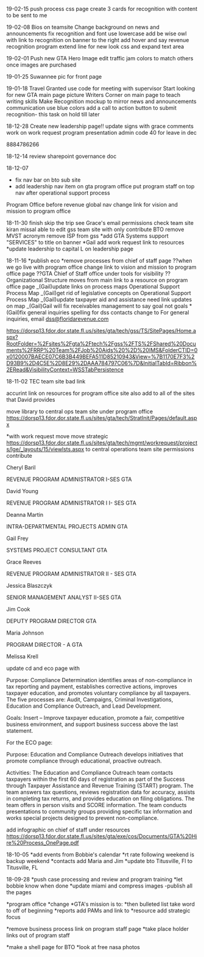 19-02-15
push process css page
create 3 cards for recognition with content to be sent to me

19-02-08
Bios on teamsite
Change background on news and announcements
fix recognition and font use lowercase
add be wise owl with link to recognition on banner to the right add hover and say revenue recognition program
extend line for new look css and expand text area

19-02-01
Push new GTA Hero Image
edit traffic jam colors to match others once images are purchased

19-01-25
Suwannee pic for front page

19-01-18
Travel Granted use code for meeting with supervisor
Start looking for new GTA main page picture
Writers Corner on main page to teach writing skills
Make Recognition mockup to mirror news and announcements communication use blue colors
add a call to action button to submit recognition- this task on hold till later

18-12-28
Create new leadership page!!
update signs with grace comments
work on work request program presentation
admin code 40 for leave in dec

8884786266

18-12-14
review sharepoint governance doc

18-12-07

- fix nav bar on bto sub site
- add leadership nav item on gta program office
  put program staff on top nav after operational support process

Program Office before revenue global nav
change link for vision and mission to program office

18-11-30
finish skip the trip see Grace's email
permissions check team site kiran missal able to edit gss team site with only contribute
BTO
remove MVST acronym
remove ISP from gss
*add GTA Systems support "SERVICES" to title on banner
*Gail add work request link to resources
\*update leadership to capital L on leadership page

18-11-16
*publish eco
*remove processes from chief of staff page
??when we go live with program office change link to vision and mission to program office page
??GTA Chief of Staff office under tools for visibility
??Organizational Structure moves from main link to a resource on program office page
_(Gail)update links on process maps Operational Support Process Map
_(Gail)get rid of legislative concepts on Operational Support Process Map
_(Gail)update taxpayer aid and assistance need link updates on map
_(Gail)Gail will fix receivables management to say goal not goals
\*(Gail)fix general inquiries spelling for dss contacts change to
For general inquiries, email dss@floridarevenue.com

https://dorsp13.fdor.dor.state.fl.us/sites/gta/tech/gss/TS/SitePages/Home.aspx?RootFolder=%2Fsites%2Fgta%2Ftech%2Fgss%2FTS%2FShared%20Documents%2FRRP%20Team%2FJob%20Aids%20%2D%20IMS&FolderCTID=0x0120007BAECE07C6B3B449BEFA511D85210943&View=%7B1170E7F3%2D93B9%2D4C5E%2D8E29%2DAAA784797C06%7D&InitialTabId=Ribbon%2ERead&VisibilityContext=WSSTabPersistence

18-11-02
TEC team site bad link

accurint link on resources for program office site
also add to all of the sites that David provides

move library to central ops team site under program office
https://dorsp13.fdor.dor.state.fl.us/sites/gta/tech/StratInit/Pages/default.aspx

\*with work request move
move strategic https://dorsp13.fdor.dor.state.fl.us/sites/gta/tech/mgmt/workrequest/projects/lge/_layouts/15/viewlsts.aspx
to central operations team site
permissions contribute

Cheryl Baril

REVENUE PROGRAM ADMINISTRATOR I-SES GTA

David Young

REVENUE PROGRAM ADMINISTRATOR I I- SES GTA

Deanna Martin

INTRA-DEPARTMENTAL PROJECTS ADMIN GTA

Gail Frey

SYSTEMS PROJECT CONSULTANT GTA

Grace Reeves

REVENUE PROGRAM ADMINISTRATOR II - SES GTA

Jessica Blaszczyk

SENIOR MANAGEMENT ANALYST II-SES GTA

Jim Cook

DEPUTY PROGRAM DIRECTOR GTA

Maria Johnson

PROGRAM DIRECTOR - A GTA

Melissa Krell

update cd and eco page with

Purpose: Compliance Determination identifies areas of non-compliance in tax reporting and payment, establishes corrective actions, improves taxpayer education, and promotes voluntary compliance by all taxpayers. The five processes are: Audit, Campaigns, Criminal Investigations, Education and Compliance Outreach, and Lead Development.

Goals: Insert – Improve taxpayer education, promote a fair, competitive business environment, and support business success above the last statement.

For the ECO page:

Purpose: Education and Compliance Outreach develops initiatives that promote compliance through educational, proactive outreach.

Activities: The Education and Compliance Outreach team contacts taxpayers within the first 60 days of registration as part of the Success through Taxpayer Assistance and Revenue Training (START) program. The team answers tax questions, reviews registration data for accuracy, assists in completing tax returns, and provides education on filing obligations. The team offers in person visits and SCORE information. The team conducts presentations to community groups providing specific tax information and works special projects designed to prevent non-compliance.

add infographic on chief of staff under resources
https://dorsp13.fdor.dor.state.fl.us/sites/gta/exe/cos/Documents/GTA%20Hire%20Process_OnePage.pdf

18-10-05
*add events from Bobbie's calendar
*rt rate following weekend is backup weekend
*contacts add Maria and Jim
*update bto Titusville, Fl to Titusville, FL

18-09-28
*push case processing and review and program training
*let bobbie know when done
\*update miami and compress images
-publish all the pages

*program office
*change
*GTA's mission is to:
*then bulleted list take word to off of beginning
*reports add PAMs and link to
*resource add strategic focus

*remove business process link on program staff page
*take place holder links out of program staff

*make a shell page for BTO
*look at free nasa photos
